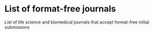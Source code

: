# List of format-free journals
List of life science and biomedical journals that accept format-free initial submissions